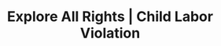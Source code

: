 ---
title: Explore All Rights | Child Labor Violation
layout: entitlement
experience: "I think someone is employing children unlawfully."
right: wage-rights

entitlement:
  - header: Children have rights
  - description: "Federal child labor law generally prohibits the employment of minors under the age of 14, restricts the hours of work for minors under 16, and prohibits the employment of minors under the age of 18 in any hazardous occupation. Detailed information on both Federal and State child labor laws is available on the internet at www.youthrules.dol.gov. Child Labor: 16 years old is the minimum age to perform garment production."

actions:
  - { header: "File a complaint to protect children from unfair work.", description: "Make sure children are being employed lawfully and if you think they may not be, start the process of filing a complaint with the Wage and Hour Division at DOL.", id: "whd-claim", cta: "File a Complaint" }

---